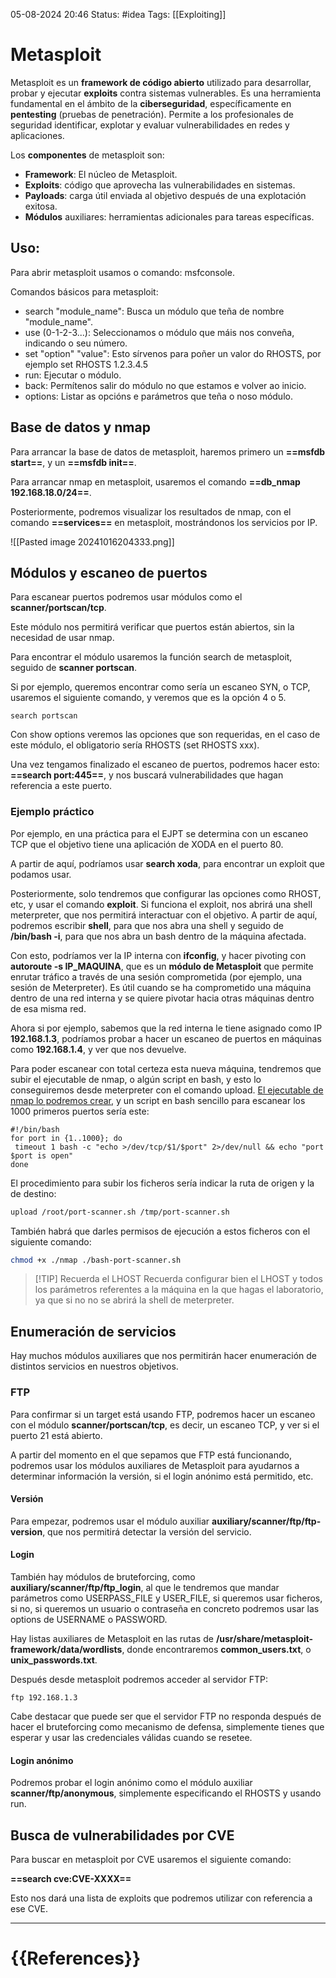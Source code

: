  05-08-2024 20:46
Status: #idea
Tags: [[Exploiting]]

# Metasploit

Metasploit es un **framework de código abierto** utilizado para desarrollar, probar y ejecutar **exploits** contra sistemas vulnerables. Es una herramienta fundamental en el ámbito de la **ciberseguridad**, específicamente en **pentesting** (pruebas de penetración). Permite a los profesionales de seguridad identificar, explotar y evaluar vulnerabilidades en redes y aplicaciones.

Los **componentes** de metasploit son:

- **Framework**: El núcleo de Metasploit.
- **Exploits**: código que aprovecha las vulnerabilidades en sistemas.
- **Payloads**: carga útil enviada al objetivo después de una explotación exitosa.
- **Módulos** auxiliares: herramientas adicionales para tareas específicas.

## Uso:

Para abrir metasploit usamos o comando: msfconsole.

Comandos básicos para metasploit:

- search "module_name": Busca un módulo que teña de nombre "module_name".
- use (0-1-2-3...): Seleccionamos o módulo que máis nos conveña, indicando o seu número.
- set "option" "value": Esto sírvenos para poñer un valor do RHOSTS, por ejemplo set RHOSTS 1.2.3.4.5
- run: Ejecutar o módulo.
- back: Permítenos salir do módulo no que estamos e volver ao inicio.
- options: Listar as opcións e parámetros que teña o noso módulo.

## Base de datos y nmap

Para arrancar la base de datos de metasploit, haremos primero un **==msfdb start==**, y un **==msfdb init==**.

Para arrancar nmap en metasploit, usaremos el comando **==db_nmap 192.168.18.0/24==**.

Posteriormente, podremos visualizar los resultados de nmap, con el comando **==services==** en metasploit, mostrándonos los servicios por IP.

![[Pasted image 20241016204333.png]]

## Módulos y escaneo de puertos

Para escanear puertos podremos usar módulos como el **scanner/portscan/tcp**. 

Este módulo nos permitirá verificar que puertos están abiertos, sin la necesidad de usar nmap.

Para encontrar el módulo usaremos la función search de metasploit, seguido de **scanner portscan**.

Si por ejemplo, queremos encontrar como sería un escaneo SYN, o TCP, usaremos el siguiente comando, y veremos que es la opción 4 o 5. 

```shell
search portscan
```

Con show options veremos las opciones que son requeridas, en el caso de este módulo, el obligatorio sería RHOSTS (set RHOSTS xxx).

Una vez tengamos finalizado el escaneo de puertos, podremos hacer esto: **==search port:445==**, y nos buscará vulnerabilidades que hagan referencia a este puerto.

### Ejemplo práctico

Por ejemplo, en una práctica para el EJPT se determina con un escaneo TCP que el objetivo tiene una aplicación de XODA en el puerto 80.

A partir de aquí, podríamos usar **search xoda**, para encontrar un exploit que podamos usar.

Posteriormente, solo tendremos que configurar las opciones como RHOST, etc, y usar el comando **exploit**. Si funciona el exploit, nos abrirá una shell meterpreter, que nos permitirá interactuar con el objetivo. A partir de aquí, podremos escribir **shell**, para que nos abra una shell y seguido de **/bin/bash -i**, para que nos abra un bash dentro de la máquina afectada. 

Con esto, podríamos ver la IP interna con **ifconfig**, y hacer pivoting con 
**autoroute -s IP_MAQUINA**, que es un **módulo de Metasploit** que permite enrutar tráfico a través de una sesión comprometida (por ejemplo, una sesión de Meterpreter). Es útil cuando se ha comprometido una máquina dentro de una red interna y se quiere pivotar hacia otras máquinas dentro de esa misma red.

Ahora si por ejemplo, sabemos que la red interna le tiene asignado como IP **192.168.1.3**, podríamos probar a hacer un escaneo de puertos en máquinas como **192.168.1.4**, y ver que nos devuelve.

Para poder escanear con total certeza esta nueva máquina, tendremos que subir el ejecutable de nmap, o algún script en bash, y esto lo conseguiremos desde meterpreter con el comando upload. [El ejecutable de nmap lo podremos crear](https://nmap.org/book/inst-source.html), y un script en bash sencillo para escanear los 1000 primeros puertos sería este:

```shell
#!/bin/bash
for port in {1..1000}; do
 timeout 1 bash -c "echo >/dev/tcp/$1/$port" 2>/dev/null && echo "port $port is open"
done
```

El procedimiento para subir los ficheros sería indicar la ruta de origen y la de destino:

```bash
upload /root/port-scanner.sh /tmp/port-scanner.sh
```

También habrá que darles permisos de ejecución a estos ficheros con el siguiente comando:

```bash
chmod +x ./nmap ./bash-port-scanner.sh
```

> [!TIP] Recuerda el LHOST
> Recuerda configurar bien el LHOST y todos los parámetros referentes a la máquina en la que hagas el laboratorio, ya que si no no se abrirá la shell de meterpreter.

## Enumeración de servicios

Hay muchos módulos auxiliares que nos permitirán hacer enumeración de distintos servicios en nuestros objetivos.

### FTP

Para confirmar si un target está usando FTP, podremos hacer un escaneo con el módulo **scanner/portscan/tcp**, es decir, un escaneo TCP, y ver si el puerto 21 está abierto.

A partir del momento en el que sepamos que FTP está funcionando, podremos usar los módulos auxiliares de Metasploit para ayudarnos a determinar información la versión, si el login anónimo está permitido, etc.

#### Versión

Para empezar, podremos usar el módulo auxiliar **auxiliary/scanner/ftp/ftp-version**, 
que nos permitirá detectar la versión del servicio.

#### Login

También hay módulos de bruteforcing, como **auxiliary/scanner/ftp/ftp_login**, al que le tendremos que mandar parámetros como USERPASS_FILE y USER_FILE, si queremos usar ficheros, si no, si queremos un usuario o contraseña en concreto podremos usar las options de USERNAME o PASSWORD.

Hay listas auxiliares de Metasploit en las rutas de **/usr/share/metasploit-framework/data/wordlists**, donde encontraremos **common_users.txt**, o **unix_passwords.txt**.

Después desde metasploit podremos acceder al servidor FTP:

```shell
ftp 192.168.1.3
```

Cabe destacar que puede ser que el servidor FTP no responda después de hacer el bruteforcing como mecanismo de defensa, simplemente tienes que esperar y usar las credenciales válidas cuando se resetee.

#### Login anónimo

Podremos probar el login anónimo como el módulo auxiliar 
**scanner/ftp/anonymous**, simplemente especificando el RHOSTS y usando run.

## Busca de vulnerabilidades por CVE

Para buscar en metasploit por CVE usaremos el siguiente comando:

**==search cve:CVE-XXXX==**

Esto nos dará una lista de exploits que podremos utilizar con referencia a ese CVE.

---
# {{References}}